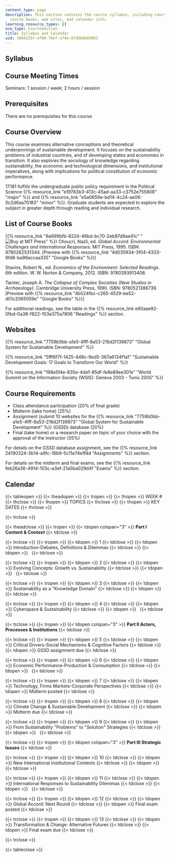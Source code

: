 ```yaml
---
content_type: page
description: This section contains the course syllabus, including course requirements,
  course books, web sites, and calendar info.
learning_resource_types: []
ocw_type: CourseSection
title: Syllabus and Calendar
uid: 3884215f-ef00-76ef-a74e-87ddb0e030b3
---
```


Syllabus
--------

Course Meeting Times
--------------------

Seminars: 1 session / week; 2 hours / session

Prerequisites
-------------

There are no prerequisites for this course.

Course Overview
---------------

This course examines alternative conceptions and theoretical underpinnings of sustainable development. It focuses on the sustainability problems of industrial countries, and of developing states and economies in transition. It also explores the sociology of knowledge regarding sustainability, the economic and technological dimensions, and institutional imperatives, along with implications for political constitution of economic performance.

17.181 fulfills the undergraduate public policy requirement in the Political Science {{% resource_link "e19783b3-413c-45ad-aa33-c3752e755808" "major" %}} and {{% resource_link "e5a0659e-bd14-4c24-ae06-0c2d6aa70183" "minor" %}}. Graduate students are expected to explore the subject in greater depth through reading and individual research.

List of Course Books
--------------------

{{% resource_link "6a699bfb-8224-46bd-bc70-2eb87d9ae41c" "![Buy at MIT Press](/images/mp_logo.gif)" %}} Choucri, Nazli, ed. _Global Accord: Environmental Challenges and International Responses_. MIT Press, 1995. ISBN: 9780262531344. \[Preview with {{% resource_link "4d035934-3f04-4333-9fd8-ba96accaa335" "Google Books" %}}\]

Stavins, Robert N., ed. _Economics of the Environment: Selected Readings_. 6th edition. W. W. Norton & Company, 2012. ISBN: 9780393913408.

Tainter, Joseph A. _The Collapse of Complex Societies (New Studies in Archaeology)_. Cambridge University Press, 1990. ISBN: 9780521386739. \[Preview with {{% resource_link "4b524fbc-c265-4529-be52-d01c2065059e" "Google Books" %}}\]

For additional readings, see the table in the {{% resource_link e60aae92-0fbd-0a38-f822-103a375a7806 "Readings" %}} section.

Websites
--------

{{% resource_link "7759b0bb-a1e5-4fff-8a53-216d2f139873" "Global System for Sustainable Development" %}}

{{% resource_link "5fff6f7f-1425-448c-9ed5-367a6134f1a1" "Sustainable Development Goals: 17 Goals to Transform Our World" %}}

{{% resource_link "198e5f4e-835e-4de1-85df-fe8e89ee301e" "World Summit on the Information Society (WSIS): Geneva 2003 - Tunis 2005" %}}

Course Requirements
-------------------

*   Class attendance participation (20% of final grade)
*   Midterm (take home) (25%)
*   Assignment (submit 10 websites for the {{% resource_link "7759b0bb-a1e5-4fff-8a53-216d2f139873" "Global System for Sustainable Development" %}} (GSSD) database (20%)
*   Final (take home) or a research paper on topic of your choice with the approval of the instructor (35%)

For details on the GSSD database assignment, see the {{% resource_link 24190324-3b14-a9fc-16b9-5c11e74e1f4d "Assignments" %}} section.

For details on the midterm and final exams, see the {{% resource_link feb26a36-4914-103c-a3ef-21a5ba029d4f "Exams" %}} section.

Calendar
--------

{{< tableopen >}}
{{< theadopen >}}
{{< tropen >}}
{{< thopen >}}
WEEK #
{{< thclose >}}
{{< thopen >}}
TOPICS
{{< thclose >}}
{{< thopen >}}
KEY DATES
{{< thclose >}}

{{< trclose >}}

{{< theadclose >}}
{{< tropen >}}
{{< tdopen colspan="3" >}}
**Part I Content & Context**
{{< tdclose >}}

{{< trclose >}}
{{< tropen >}}
{{< tdopen >}}
1
{{< tdclose >}}
{{< tdopen >}}
Introduction-Debates, Definitions & Dilemmas
{{< tdclose >}}
{{< tdopen >}}
 
{{< tdclose >}}

{{< trclose >}}
{{< tropen >}}
{{< tdopen >}}
2
{{< tdclose >}}
{{< tdopen >}}
Evolving Concepts: Growth vs. Sustainability
{{< tdclose >}}
{{< tdopen >}}
 
{{< tdclose >}}

{{< trclose >}}
{{< tropen >}}
{{< tdopen >}}
3
{{< tdclose >}}
{{< tdopen >}}
Sustainability as a "Knowledge Domain"
{{< tdclose >}}
{{< tdopen >}}
 
{{< tdclose >}}

{{< trclose >}}
{{< tropen >}}
{{< tdopen >}}
4
{{< tdclose >}}
{{< tdopen >}}
Cyberspace & Sustainability
{{< tdclose >}}
{{< tdopen >}}
 
{{< tdclose >}}

{{< trclose >}}
{{< tropen >}}
{{< tdopen colspan="3" >}}
**Part II Actors, Processes & Institutions**
{{< tdclose >}}

{{< trclose >}}
{{< tropen >}}
{{< tdopen >}}
5
{{< tdclose >}}
{{< tdopen >}}
Critical Drivers-Social Mechanisms & Cognitive Factors
{{< tdclose >}}
{{< tdopen >}}
GSSD assignment due
{{< tdclose >}}

{{< trclose >}}
{{< tropen >}}
{{< tdopen >}}
6
{{< tdclose >}}
{{< tdopen >}}
Economic Performance-Production & Consumption
{{< tdclose >}}
{{< tdopen >}}
 
{{< tdclose >}}

{{< trclose >}}
{{< tropen >}}
{{< tdopen >}}
7
{{< tdclose >}}
{{< tdopen >}}
Technology, Firms Markets-Corporate Perspectives
{{< tdclose >}}
{{< tdopen >}}
Midterm posted
{{< tdclose >}}

{{< trclose >}}
{{< tropen >}}
{{< tdopen >}}
8
{{< tdclose >}}
{{< tdopen >}}
Climate Change & Sustainable Development
{{< tdclose >}}
{{< tdopen >}}
Midterm due
{{< tdclose >}}

{{< trclose >}}
{{< tropen >}}
{{< tdopen >}}
9
{{< tdclose >}}
{{< tdopen >}}
From Sustainability "Problems" to "Solution" Strategies
{{< tdclose >}}
{{< tdopen >}}
 
{{< tdclose >}}

{{< trclose >}}
{{< tropen >}}
{{< tdopen colspan="3" >}}
**Part III Strategic Issues**
{{< tdclose >}}

{{< trclose >}}
{{< tropen >}}
{{< tdopen >}}
10
{{< tdclose >}}
{{< tdopen >}}
New International Institutional Contexts
{{< tdclose >}}
{{< tdopen >}}
 
{{< tdclose >}}

{{< trclose >}}
{{< tropen >}}
{{< tdopen >}}
11
{{< tdclose >}}
{{< tdopen >}}
International Responses to Sustainability Dilemmas
{{< tdclose >}}
{{< tdopen >}}
 
{{< tdclose >}}

{{< trclose >}}
{{< tropen >}}
{{< tdopen >}}
12
{{< tdclose >}}
{{< tdopen >}}
Global Accord: Next Round
{{< tdclose >}}
{{< tdopen >}}
Final exam posted
{{< tdclose >}}

{{< trclose >}}
{{< tropen >}}
{{< tdopen >}}
13
{{< tdclose >}}
{{< tdopen >}}
Transformation & Change: Alternative Futures
{{< tdclose >}}
{{< tdopen >}}
Final exam due
{{< tdclose >}}

{{< trclose >}}

{{< tableclose >}}